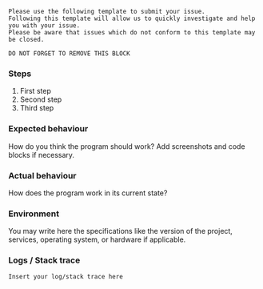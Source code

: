 ```
Please use the following template to submit your issue. 
Following this template will allow us to quickly investigate and help you with your issue. 
Please be aware that issues which do not conform to this template may be closed. 

DO NOT FORGET TO REMOVE THIS BLOCK
```

### Steps

1. First step
2. Second step
3. Third step

### Expected behaviour

How do you think the program should work? Add screenshots and code blocks if necessary.

### Actual behaviour

How does the program work in its current state?

### Environment

You may write here the specifications like the version of the project, services, operating system, or hardware if applicable.

### Logs / Stack trace

```
Insert your log/stack trace here
```